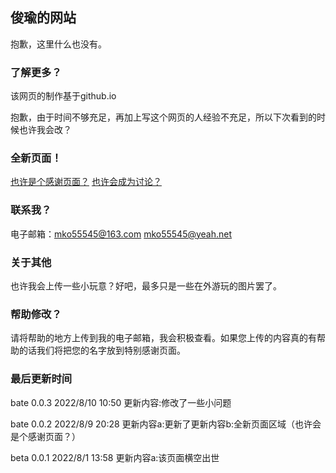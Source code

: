 ## 俊瑜的网站

抱歉，这里什么也没有。

### 了解更多？

该网页的制作基于github.io

抱歉，由于时间不够充足，再加上写这个网页的人经验不充足，所以下次看到的时候也许我会改？

### 全新页面！

[也许是个感谢页面？](https://junyudewangyan.github.io/a-001/)
[也许会成为讨论？](https://junyudewangyan.github.io/taolun/)
### 联系我？

电子邮箱：mko55545@163.com mko55545@yeah.net 

### 关于其他

也许我会上传一些小玩意？好吧，最多只是一些在外游玩的图片罢了。

### 帮助修改？

请将帮助的地方上传到我的电子邮箱，我会积极查看。如果您上传的内容真的有帮助的话我们将把您的名字放到特别感谢页面。

### 最后更新时间
bate 0.0.3 2022/8/10 10:50
更新内容:修改了一些小问题

bate 0.0.2 2022/8/9 20:28
更新内容a:更新了更新内容b:全新页面区域（也许会是个感谢页面？）

beta 0.0.1 2022/8/1 13:58
更新内容a:该页面横空出世
